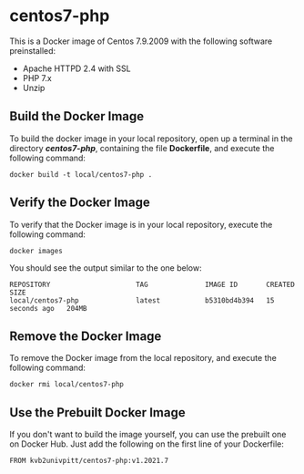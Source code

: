 # centos7-php

This is a Docker image of Centos 7.9.2009 with the following software preinstalled:

- Apache HTTPD 2.4 with SSL
- PHP 7.x
- Unzip

## Build the Docker Image

To build the docker image in your local repository, open up a terminal in the directory ***centos7-php***, containing the file **Dockerfile**, and execute the following command:

```
docker build -t local/centos7-php .
```

## Verify the Docker Image

To verify that the Docker image is in your local repository, execute the following command:

```
docker images
```

You should see the output similar to the one below:

```
REPOSITORY                     TAG              IMAGE ID       CREATED          SIZE
local/centos7-php              latest           b5310bd4b394   15 seconds ago   204MB
```

## Remove the Docker Image

To remove the Docker image from the local repository, and execute the following command:

```
docker rmi local/centos7-php
```

## Use the Prebuilt Docker Image

If you don't want to build the image yourself, you can use the prebuilt one on Docker Hub.  Just add the following on the first line of your Dockerfile:

```docker
FROM kvb2univpitt/centos7-php:v1.2021.7
```
